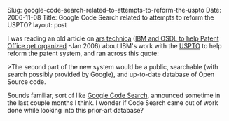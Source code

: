Slug: google-code-search-related-to-attempts-to-reform-the-uspto
Date: 2006-11-08
Title: Google Code Search related to attempts to reform the USPTO?
layout: post

I was reading an old article on [ars technica](http://arstechnica.com/) ([IBM and OSDL to help Patent Office get organized](http://arstechnica.com/news.ars/post/20060110-5942.html) -Jan 2006) about IBM&#39;s work with the [USPTO](http://uspto.gov/) to help reform the patent system, and ran across this quote:

&gt;The second part of the new system would be a public, searchable (with search possibly provided by Google), and up-to-date database of Open Source code.

Sounds familiar, sort of like [Google Code Search](http://www.google.com/codesearch), announced sometime in the last couple months I think. I wonder if Code Search came out of work done while looking into this prior-art database?
